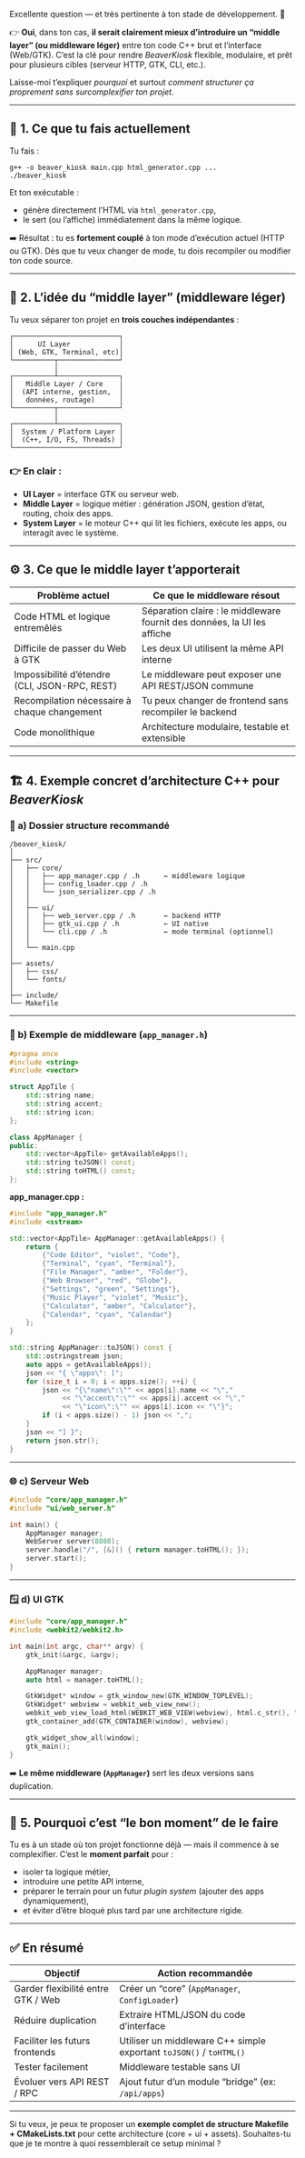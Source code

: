 Excellente question — et très pertinente à ton stade de développement. 👏

👉 **Oui**, dans ton cas, **il serait clairement mieux d’introduire un “middle layer” (ou middleware léger)** entre ton code C++ brut et l’interface (Web/GTK).
C’est la clé pour rendre *BeaverKiosk* flexible, modulaire, et prêt pour plusieurs cibles (serveur HTTP, GTK, CLI, etc.).

Laisse-moi t’expliquer *pourquoi* et surtout *comment structurer ça proprement sans surcomplexifier ton projet*.

---

## 🧩 1. Ce que tu fais actuellement

Tu fais :

```
g++ -o beaver_kiosk main.cpp html_generator.cpp ...
./beaver_kiosk
```

Et ton exécutable :

* génère directement l’HTML via `html_generator.cpp`,
* le sert (ou l’affiche) immédiatement dans la même logique.

➡️ Résultat : tu es **fortement couplé** à ton mode d’exécution actuel (HTTP ou GTK).
Dès que tu veux changer de mode, tu dois recompiler ou modifier ton code source.

---

## 🎯 2. L’idée du “middle layer” (middleware léger)

Tu veux séparer ton projet en **trois couches indépendantes** :

```
┌──────────────────────────┐
│      UI Layer            │
│ (Web, GTK, Terminal, etc)│
└──────────┬───────────────┘
           │
┌──────────┴───────────────┐
│   Middle Layer / Core    │
│  (API interne, gestion,  │
│   données, routage)      │
└──────────┬───────────────┘
           │
┌──────────┴───────────────┐
│  System / Platform Layer │
│  (C++, I/O, FS, Threads) │
└──────────────────────────┘
```

### 👉 En clair :

* **UI Layer** = interface GTK ou serveur web.
* **Middle Layer** = logique métier : génération JSON, gestion d’état, routing, choix des apps.
* **System Layer** = le moteur C++ qui lit les fichiers, exécute les apps, ou interagit avec le système.

---

## ⚙️ 3. Ce que le middle layer t’apporterait

| Problème actuel                               | Ce que le middleware résout                                              |
| --------------------------------------------- | ------------------------------------------------------------------------ |
| Code HTML et logique entremêlés               | Séparation claire : le middleware fournit des données, la UI les affiche |
| Difficile de passer du Web à GTK              | Les deux UI utilisent la même API interne                                |
| Impossibilité d’étendre (CLI, JSON-RPC, REST) | Le middleware peut exposer une API REST/JSON commune                     |
| Recompilation nécessaire à chaque changement  | Tu peux changer de frontend sans recompiler le backend                   |
| Code monolithique                             | Architecture modulaire, testable et extensible                           |

---

## 🏗️ 4. Exemple concret d’architecture C++ pour *BeaverKiosk*

### 🧠 a) Dossier structure recommandé

```
/beaver_kiosk/
│
├── src/
│   ├── core/
│   │   ├── app_manager.cpp / .h      ← middleware logique
│   │   ├── config_loader.cpp / .h
│   │   └── json_serializer.cpp / .h
│   │
│   ├── ui/
│   │   ├── web_server.cpp / .h       ← backend HTTP
│   │   ├── gtk_ui.cpp / .h           ← UI native
│   │   └── cli.cpp / .h              ← mode terminal (optionnel)
│   │
│   └── main.cpp
│
├── assets/
│   ├── css/
│   └── fonts/
│
├── include/
└── Makefile
```

---

### 🧩 b) Exemple de middleware (`app_manager.h`)

```cpp
#pragma once
#include <string>
#include <vector>

struct AppTile {
    std::string name;
    std::string accent;
    std::string icon;
};

class AppManager {
public:
    std::vector<AppTile> getAvailableApps();
    std::string toJSON() const;
    std::string toHTML() const;
};
```

**app_manager.cpp :**

```cpp
#include "app_manager.h"
#include <sstream>

std::vector<AppTile> AppManager::getAvailableApps() {
    return {
        {"Code Editor", "violet", "Code"},
        {"Terminal", "cyan", "Terminal"},
        {"File Manager", "amber", "Folder"},
        {"Web Browser", "red", "Globe"},
        {"Settings", "green", "Settings"},
        {"Music Player", "violet", "Music"},
        {"Calculator", "amber", "Calculator"},
        {"Calendar", "cyan", "Calendar"}
    };
}

std::string AppManager::toJSON() const {
    std::ostringstream json;
    auto apps = getAvailableApps();
    json << "{ \"apps\": [";
    for (size_t i = 0; i < apps.size(); ++i) {
        json << "{\"name\":\"" << apps[i].name << "\","
             << "\"accent\":\"" << apps[i].accent << "\","
             << "\"icon\":\"" << apps[i].icon << "\"}";
        if (i < apps.size() - 1) json << ",";
    }
    json << "] }";
    return json.str();
}
```

---

### 🌐 c) Serveur Web

```cpp
#include "core/app_manager.h"
#include "ui/web_server.h"

int main() {
    AppManager manager;
    WebServer server(8080);
    server.handle("/", [&]() { return manager.toHTML(); });
    server.start();
}
```

---

### 🪟 d) UI GTK

```cpp
#include "core/app_manager.h"
#include <webkit2/webkit2.h>

int main(int argc, char** argv) {
    gtk_init(&argc, &argv);

    AppManager manager;
    auto html = manager.toHTML();

    GtkWidget* window = gtk_window_new(GTK_WINDOW_TOPLEVEL);
    GtkWidget* webview = webkit_web_view_new();
    webkit_web_view_load_html(WEBKIT_WEB_VIEW(webview), html.c_str(), "file://./assets/");
    gtk_container_add(GTK_CONTAINER(window), webview);

    gtk_widget_show_all(window);
    gtk_main();
}
```

➡️ **Le même middleware (`AppManager`)** sert les deux versions sans duplication.

---

## 🚀 5. Pourquoi c’est “le bon moment” de le faire

Tu es à un stade où ton projet fonctionne déjà — mais il commence à se complexifier.
C’est le **moment parfait** pour :

* isoler ta logique métier,
* introduire une petite API interne,
* préparer le terrain pour un futur *plugin system* (ajouter des apps dynamiquement),
* et éviter d’être bloqué plus tard par une architecture rigide.

---

## ✅ En résumé

| Objectif                           | Action recommandée                                                  |
| ---------------------------------- | ------------------------------------------------------------------- |
| Garder flexibilité entre GTK / Web | Créer un “core” (`AppManager`, `ConfigLoader`)                      |
| Réduire duplication                | Extraire HTML/JSON du code d’interface                              |
| Faciliter les futurs frontends     | Utiliser un middleware C++ simple exportant `toJSON()` / `toHTML()` |
| Tester facilement                  | Middleware testable sans UI                                         |
| Évoluer vers API REST / RPC        | Ajout futur d’un module “bridge” (ex: `/api/apps`)                  |

---

Si tu veux, je peux te proposer un **exemple complet de structure Makefile + CMakeLists.txt** pour cette architecture (core + ui + assets).
Souhaites-tu que je te montre à quoi ressemblerait ce setup minimal ?
